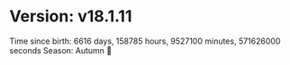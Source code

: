 # Version: v18.1.11
Time since birth: 6616 days, 158785 hours, 9527100 minutes, 571626000 seconds
Season: Autumn 🍁
